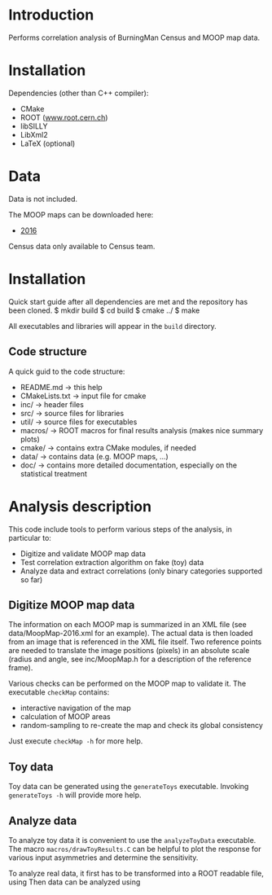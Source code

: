 # Introduction
Performs correlation analysis of BurningMan Census and MOOP map data.

# Installation
Dependencies (other than C++ compiler):
* CMake
* ROOT (www.root.cern.ch)
* libSILLY
* LibXml2
* LaTeX (optional)

# Data
Data is not included. 

The MOOP maps can be downloaded here:
* [2016](http://o7fe62guj6g73vlj30xpogpm.wpengine.netdna-cdn.com/wp-content/uploads/2016/10/Moop-Map_Day-9_Placement-Updated_hi-res.jpg)

Census data only available to Census team.

# Installation

Quick start guide after all dependencies are met and the repository has been cloned.
$ mkdir build
$ cd build
$ cmake ../
$ make

All executables and libraries will appear in the `build` directory.

## Code structure

A quick guid to the code structure:
* README.md -> this help
* CMakeLists.txt -> input file for cmake
* inc/ -> header files
* src/ -> source files for libraries
* util/ -> source files for executables
* macros/ -> ROOT macros for final results analysis (makes nice summary plots)
* cmake/ -> contains extra CMake modules, if needed
* data/ -> contains data (e.g. MOOP maps, ...)
* doc/ -> contains more detailed documentation, especially on the statistical treatment 

# Analysis description

This code include tools to perform various steps of the analysis, in particular to:
* Digitize and validate MOOP map data
* Test correlation extraction algorithm on fake (toy) data
* Analyze data and extract correlations (only binary categories supported so far)

## Digitize MOOP map data
The information on each MOOP map is summarized in an XML file (see data/MoopMap-2016.xml for an example).
The actual data is then loaded from an image that is referenced in the XML file itself.
Two reference points are needed to translate the image positions (pixels) in an absolute scale (radius and angle, see inc/MoopMap.h for a description of the reference frame).

Various checks can be performed on the MOOP map to validate it. The executable `checkMap` contains:
* interactive navigation of the map
* calculation of MOOP areas
* random-sampling to re-create the map and check its global consistency

Just execute `checkMap -h` for more help.

## Toy data
Toy data can be generated using the `generateToys` executable. Invoking `generateToys -h` will provide more help.

## Analyze data
To analyze toy data it is convenient to use the `analyzeToyData` executable.
The macro `macros/drawToyResults.C` can be helpful to plot the response for various input asymmetries and determine the sensitivity.

To analyze real data, it first has to be transformed into a ROOT readable file, using
Then data can be analyzed using





